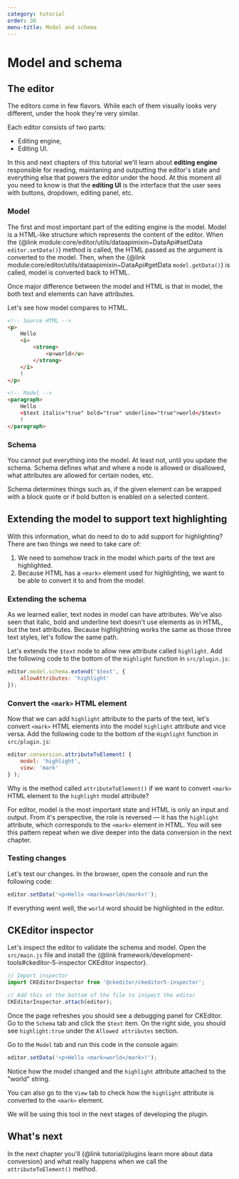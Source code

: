 ```yaml
---
category: tutorial
order: 30
menu-title: Model and schema
---
```


# Model and schema

## The editor

The editors come in few flavors. While each of them visually looks very different, under the hook they're very similar.

Each editor consists of two parts:

* Editing engine,
* Editing UI.

In this and next chapters of this tutorial we'll learn about **editing engine** responsible for reading, maintaning and outputting the editor's state and everything else that powers the editor under the hood. At this moment all you need to know is that the **editing UI** is the interface that the user sees with buttons, dropdown, editing panel, etc.

### Model

The first and most important part of the editing engine is the model. Model is a HTML-like structure which represents the content of the editor. When the {@link module:core/editor/utils/dataapimixin~DataApi#setData `editor.setData()`} method is called, the HTML passed as the argument is converted to the model. Then, when the {@link module:core/editor/utils/dataapimixin~DataApi#getData `model.getData()`} is called, model is converted back to HTML.

Once major difference between the model and HTML is that in model, the both text and elements can have attributes.

Let's see how model compares to HTML.

```html
<!-- Source HTML -->
<p>
	Hello 
	<i>
		<strong>
			<u>world</u>
		</strong>
	</i>
	!
</p>

<!-- Model -->
<paragraph>
	Hello 
	<$text italic="true" bold="true" underline="true">world</$text>
	!
</paragraph>
```

### Schema

You cannot put everything into the model. At least not, until you update the schema. Schema defines what and where a node is allowed or disallowed, what attributes are allowed for certain nodes, etc.

Schema determines things such as, if the given element can be wrapped with a block quote or if bold button is enabled on a selected content.

## Extending the model to support text highlighting

With this information, what do need to do to add support for highlighting? There are two things we need to take care of:

1. We need to somehow track in the model which parts of the text are highlighted.
2. Because HTML has a `<mark>` element used for highlighting, we want to be able to convert it to and from the model.

### Extending the schema

As we learned ealier, text nodes in model can have attributes. We've also seen that italic, bold and underline text doesn't use elements as in HTML, but the text attributes. Because highlightning works the same as those three text styles, let's follow the same path.

Let's extends the `$text` node to allow new attribute called `highlight`. Add the following code to the bottom of the `Highlight` function in `src/plugin.js`:

```js
editor.model.schema.extend('$text', {
	allowAttributes: 'highlight'
});
```

### Convert the `<mark>` HTML element

Now that we can add `highlight` attribute to the parts of the text, let's convert `<mark>` HTML elements into the model `highlight` attribute and vice versa. Add the following code to the bottom of the `Highlight` function in `src/plugin.js`:

```js
editor.conversion.attributeToElement( {
	model: 'highlight',
	view: 'mark'
} );
```

Why is the method called `attributeToElement()` if we want to convert `<mark>` HTML element to the `highlight` model attribute?

For editor, model is the most important state and HTML is only an input and output. From it's perspective, the role is reversed — it has the `highlight` attribute, which corresponds to the `<mark>` element in HTML. You will see this pattern repeat when we dive deeper into the data conversion in the next chapter.

### Testing changes

Let's test our changes. In the browser, open the console and run the following code:

```js
editor.setData('<p>Hello <mark>world</mark>!');
```

If everything went well, the `world` word should be highlighted in the editor.

## CKEditor inspector

Let's inspect the editor to validate the schema and model. Open the `src/main.js` file and install the {@link framework/development-tools#ckeditor-5-inspector CKEditor inspector}.

```js
// Import inspector
import CKEditorInspector from '@ckeditor/ckeditor5-inspector';

// Add this at the bottom of the file to inspect the editor
CKEditorInspector.attach(editor);
```

Once the page refreshes you should see a debugging panel for CKEditor. Go to the `Schema` tab and click the `$text` item. On the right side, you should see `highlight:true` under the `Allowed attributes` section.

Go to the `Model` tab and run this code in the console again:

```js
editor.setData('<p>Hello <mark>world</mark>!');
```

Notice how the model changed and the `highlight` attribute attached to the "world" string.

You can also go to the `View` tab to check how the `highlight` attribute is converted to the `<mark>` element.

We will be using this tool in the next stages of developing the plugin.

## What's next

In the next chapter you'll {@link tutorial/plugins learn more about data conversion} and what really happens when we call the `attributeToElement()` method.
